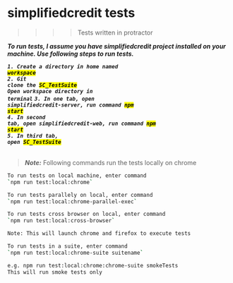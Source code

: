 # simplifiedcredit tests

>>>> Tests written in protractor

***To run tests, I assume you have simplifiedcredit project installed on your machine. Use following steps to run tests.***

<code>___1. Create a directory in home named <mark>workspace___</mark></code><br>
<code>___2. Git clone the <mark>SC_TestSuite___</mark></code><br>
<code>___Open workspace directory in terminal___</code>
<code>___3. In one tab, open simplifiedcredit-server, run command <mark>npm start___</mark></code><br>
<code>___4. In second tab, open simplifiedcredit-web, run command <mark>npm start___</mark></code><br>
<code>___5. In third tab, open <mark>SC_TestSuite___</mark></code><br>
<code></code><br>

> **_Note:_** Following commands run the tests locally on chrome

``` bash
To run tests on local machine, enter command 
`npm run test:local:chrome`
```

``` bash
To run tests parallely on local, enter command
`npm run test:local:chrome-parallel-exec`
```

``` bash
To run tests cross browser on local, enter command
`npm run test:local:cross-browser`

Note: This will launch chrome and firefox to execute tests
```

``` bash
To run tests in a suite, enter command
`npm run test:local:chrome-suite suitename`

e.g. npm run test:local:chrome:chrome-suite smokeTests
This will run smoke tests only
```

